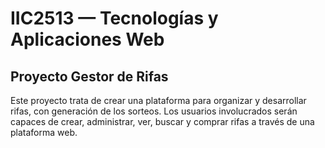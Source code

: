 # IIC2513 — Tecnologías y Aplicaciones Web

## Proyecto Gestor de Rifas

Este proyecto trata de crear una plataforma para organizar y desarrollar rifas, con generación de los sorteos. Los usuarios involucrados serán capaces de crear, administrar, ver, buscar y comprar rifas a través de una plataforma web.

